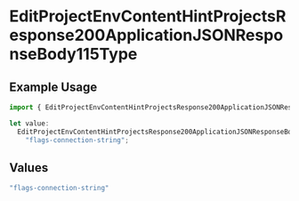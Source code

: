 # EditProjectEnvContentHintProjectsResponse200ApplicationJSONResponseBody115Type

## Example Usage

```typescript
import { EditProjectEnvContentHintProjectsResponse200ApplicationJSONResponseBody115Type } from "@vercel/sdk/models/editprojectenvop.js";

let value:
  EditProjectEnvContentHintProjectsResponse200ApplicationJSONResponseBody115Type =
    "flags-connection-string";
```

## Values

```typescript
"flags-connection-string"
```